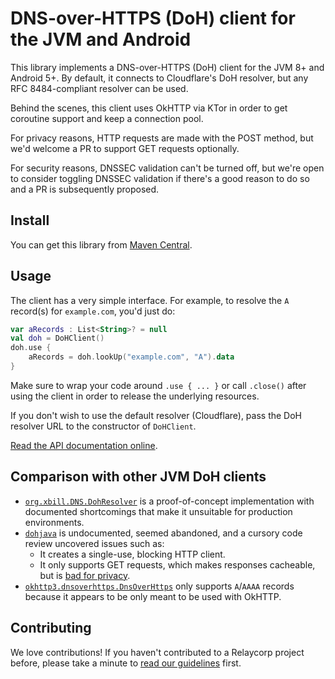 # DNS-over-HTTPS (DoH) client for the JVM and Android

This library implements a DNS-over-HTTPS (DoH) client for the JVM 8+ and Android 5+. By default, it connects to Cloudflare's DoH resolver, but any RFC 8484-compliant resolver can be used.

Behind the scenes, this client uses OkHTTP via KTor in order to get coroutine support and keep a connection pool.

For privacy reasons, HTTP requests are made with the POST method, but we'd welcome a PR to support GET requests optionally.

For security reasons, DNSSEC validation can't be turned off, but we're open to consider toggling DNSSEC validation if there's a good reason to do so and a PR is subsequently proposed.

## Install

You can get this library from [Maven Central](https://search.maven.org/artifact/tech.relaycorp/doh).

## Usage

The client has a very simple interface. For example, to resolve the `A` record(s) for `example.com`, you'd just do:

```kotlin
var aRecords : List<String>? = null
val doh = DoHClient()
doh.use {
    aRecords = doh.lookUp("example.com", "A").data
}
```

Make sure to wrap your code around `.use { ... }` or call `.close()` after using the client in order to release the underlying resources.

If you don't wish to use the default resolver (Cloudflare), pass the DoH resolver URL to the constructor of `DoHClient`.

[Read the API documentation online](https://docs.relaycorp.tech/doh-jvm).

## Comparison with other JVM DoH clients

- [`org.xbill.DNS.DohResolver`](https://javadoc.io/doc/dnsjava/dnsjava/latest/org/xbill/DNS/DohResolver.html) is a proof-of-concept implementation with documented shortcomings that make it unsuitable for production environments.
- [`dohjava`](https://github.com/NUMtechnology/dohjava) is undocumented, seemed abandoned, and a cursory code review uncovered issues such as:
  - It creates a single-use, blocking HTTP client.
  - It only supports GET requests, which makes responses cacheable, but is [bad for privacy](https://developers.google.com/speed/public-dns/docs/doh#privacy_best_practices).
- [`okhttp3.dnsoverhttps.DnsOverHttps`](https://square.github.io/okhttp/3.x/okhttp-dnsoverhttps/okhttp3/dnsoverhttps/DnsOverHttps.html) only supports `A`/`AAAA` records because it appears to be only meant to be used with OkHTTP.

## Contributing

We love contributions! If you haven't contributed to a Relaycorp project before, please take a minute to [read our guidelines](https://github.com/relaycorp/.github/blob/master/CONTRIBUTING.md) first.
